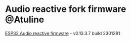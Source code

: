 # Audio reactive fork firmware @Atuline

[ESP32 Audio reactive firmware](https://github.com/srg74/WLED-wemos-shield/tree/master/resources/Firmware/@Atuline/v0.13.3.7) - v0.13.3.7 build 2301281
